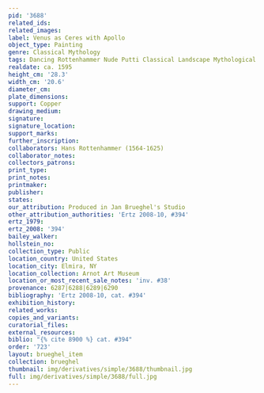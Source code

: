 ```yaml
---
pid: '3688'
related_ids: 
related_images: 
label: Venus as Ceres with Apollo
object_type: Painting
genre: Classical Mythology
tags: Dancing Rottenhammer Nude Putti Classical Landscape Mythological Flowers Musical_instruments
realdate: ca. 1595
height_cm: '28.3'
width_cm: '20.6'
diameter_cm: 
plate_dimensions: 
support: Copper
drawing_medium: 
signature: 
signature_location: 
support_marks: 
further_inscription: 
collaborators: Hans Rottenhammer (1564-1625)
collaborator_notes: 
collectors_patrons: 
print_type: 
print_notes: 
printmaker: 
publisher: 
states: 
our_attribution: Produced in Jan Brueghel's Studio
other_attribution_authorities: 'Ertz 2008-10, #394'
ertz_1979: 
ertz_2008: '394'
bailey_walker: 
hollstein_no: 
collection_type: Public
location_country: United States
location_city: Elmira, NY
location_collection: Arnot Art Museum
location_or_most_recent_sale_notes: 'inv. #38'
provenance: 6287|6288|6289|6290
bibliography: 'Ertz 2008-10, cat. #394'
exhibition_history: 
related_works: 
copies_and_variants: 
curatorial_files: 
external_resources: 
biblio: "{% cite 8900 %} cat. #394"
order: '723'
layout: brueghel_item
collection: brueghel
thumbnail: img/derivatives/simple/3688/thumbnail.jpg
full: img/derivatives/simple/3688/full.jpg
---
```

